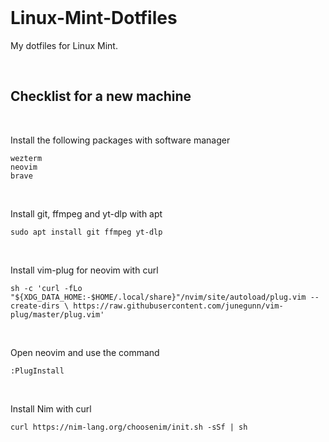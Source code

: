 <br>

# Linux-Mint-Dotfiles

My dotfiles for Linux Mint.

<br>

## Checklist for a new machine

<br>

Install the following packages with software manager

```
wezterm
neovim
brave
```

<br>

Install git, ffmpeg and yt-dlp with apt

```
sudo apt install git ffmpeg yt-dlp
```

<br>

Install vim-plug for neovim with curl

```
sh -c 'curl -fLo "${XDG_DATA_HOME:-$HOME/.local/share}"/nvim/site/autoload/plug.vim --create-dirs \ https://raw.githubusercontent.com/junegunn/vim-plug/master/plug.vim'
```

<br>

Open neovim and use the command

```
:PlugInstall
```

<br>

Install Nim with curl

```
curl https://nim-lang.org/choosenim/init.sh -sSf | sh
```

<br>

